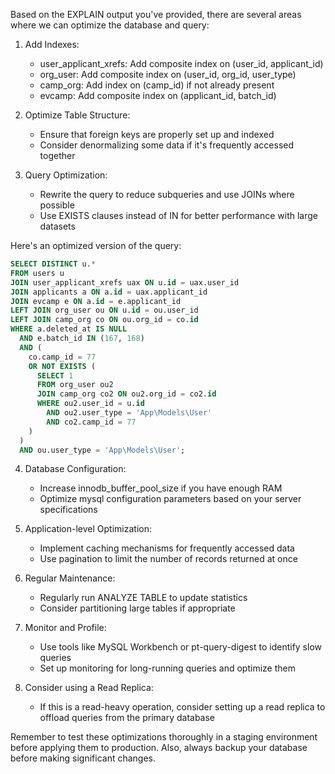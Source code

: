 Based on the EXPLAIN output you've provided, there are several areas where we can optimize the database and query:

1. Add Indexes:

    - user_applicant_xrefs: Add composite index on (user_id, applicant_id)
    - org_user: Add composite index on (user_id, org_id, user_type)
    - camp_org: Add index on (camp_id) if not already present
    - evcamp: Add composite index on (applicant_id, batch_id)

2. Optimize Table Structure:

    - Ensure that foreign keys are properly set up and indexed
    - Consider denormalizing some data if it's frequently accessed together

3. Query Optimization:
    - Rewrite the query to reduce subqueries and use JOINs where possible
    - Use EXISTS clauses instead of IN for better performance with large datasets

Here's an optimized version of the query:

```sql
SELECT DISTINCT u.*
FROM users u
JOIN user_applicant_xrefs uax ON u.id = uax.user_id
JOIN applicants a ON a.id = uax.applicant_id
JOIN evcamp e ON a.id = e.applicant_id
LEFT JOIN org_user ou ON u.id = ou.user_id
LEFT JOIN camp_org co ON ou.org_id = co.id
WHERE a.deleted_at IS NULL
  AND e.batch_id IN (167, 168)
  AND (
    co.camp_id = 77
    OR NOT EXISTS (
      SELECT 1
      FROM org_user ou2
      JOIN camp_org co2 ON ou2.org_id = co2.id
      WHERE ou2.user_id = u.id
        AND ou2.user_type = 'App\Models\User'
        AND co2.camp_id = 77
    )
  )
  AND ou.user_type = 'App\Models\User';
```

4. Database Configuration:

    - Increase innodb_buffer_pool_size if you have enough RAM
    - Optimize mysql configuration parameters based on your server specifications

5. Application-level Optimization:

    - Implement caching mechanisms for frequently accessed data
    - Use pagination to limit the number of records returned at once

6. Regular Maintenance:

    - Regularly run ANALYZE TABLE to update statistics
    - Consider partitioning large tables if appropriate

7. Monitor and Profile:

    - Use tools like MySQL Workbench or pt-query-digest to identify slow queries
    - Set up monitoring for long-running queries and optimize them

8. Consider using a Read Replica:
    - If this is a read-heavy operation, consider setting up a read replica to offload queries from the primary database

Remember to test these optimizations thoroughly in a staging environment before applying them to production. Also, always backup your database before making significant changes.
